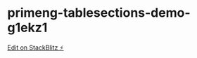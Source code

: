 # primeng-tablesections-demo-g1ekz1

[Edit on StackBlitz ⚡️](https://stackblitz.com/edit/primeng-tablesections-demo-g1ekz1)